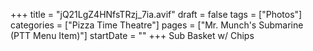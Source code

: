+++
title = "jQ21LgZ4HNfsTRzj_7ia.avif"
draft = false
tags = ["Photos"]
categories = ["Pizza Time Theatre"]
pages = ["Mr. Munch's Submarine (PTT Menu Item)"]
startDate = ""
+++
Sub Basket w/ Chips
